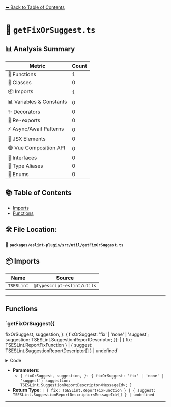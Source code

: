 [⬅️ Back to Table of Contents](../../../../index.md)

# 📄 `getFixOrSuggest.ts`

## 📊 Analysis Summary

| Metric | Count |
|--------|-------|
| 🔧 Functions | 1 |
| 🧱 Classes | 0 |
| 📦 Imports | 1 |
| 📊 Variables & Constants | 0 |
| ✨ Decorators | 0 |
| 🔄 Re-exports | 0 |
| ⚡ Async/Await Patterns | 0 |
| 💠 JSX Elements | 0 |
| 🟢 Vue Composition API | 0 |
| 📐 Interfaces | 0 |
| 📑 Type Aliases | 0 |
| 🎯 Enums | 0 |

## 📚 Table of Contents

- [Imports](#imports)
- [Functions](#functions)

## 🛠️ File Location:
📂 **`packages/eslint-plugin/src/util/getFixOrSuggest.ts`**

## 📦 Imports

| Name | Source |
|------|--------|
| `TSESLint` | `@typescript-eslint/utils` |


---

## Functions

### `getFixOrSuggest({
  fixOrSuggest,
  suggestion,
}: {
  fixOrSuggest: 'fix' | 'none' | 'suggest';
  suggestion: TSESLint.SuggestionReportDescriptor<MessageId>;
}): | { fix: TSESLint.ReportFixFunction }
  | { suggest: TSESLint.SuggestionReportDescriptor<MessageId>[] }
  | undefined`

<details><summary>Code</summary>

```ts
export function getFixOrSuggest<MessageId extends string>({
  fixOrSuggest,
  suggestion,
}: {
  fixOrSuggest: 'fix' | 'none' | 'suggest';
  suggestion: TSESLint.SuggestionReportDescriptor<MessageId>;
}):
  | { fix: TSESLint.ReportFixFunction }
  | { suggest: TSESLint.SuggestionReportDescriptor<MessageId>[] }
  | undefined {
  switch (fixOrSuggest) {
    case 'fix':
      return { fix: suggestion.fix };
    case 'none':
      return undefined;
    case 'suggest':
      return { suggest: [suggestion] };
  }
}
```
</details>

- **Parameters**:
  - `{
  fixOrSuggest,
  suggestion,
}: {
  fixOrSuggest: 'fix' | 'none' | 'suggest';
  suggestion: TSESLint.SuggestionReportDescriptor<MessageId>;
}`
- **Return Type**: `| { fix: TSESLint.ReportFixFunction }
  | { suggest: TSESLint.SuggestionReportDescriptor<MessageId>[] }
  | undefined`

---